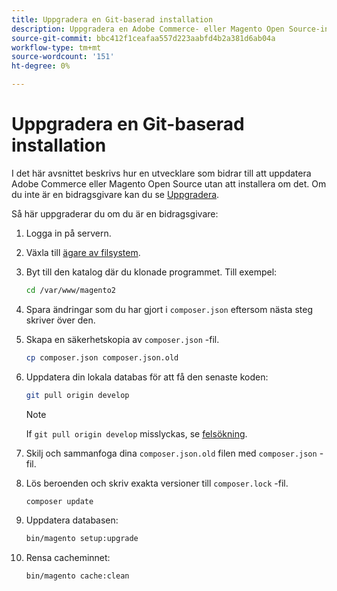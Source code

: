 ```yaml
---
title: Uppgradera en Git-baserad installation
description: Uppgradera en Adobe Commerce- eller Magento Open Source-installation som du klonat från en Git-databas.
source-git-commit: bbc412f1ceafaa557d223aabfd4b2a381d6ab04a
workflow-type: tm+mt
source-wordcount: '151'
ht-degree: 0%

---
```



# Uppgradera en Git-baserad installation

I det här avsnittet beskrivs hur en utvecklare som bidrar till att uppdatera Adobe Commerce eller Magento Open Source utan att installera om det. Om du inte är en bidragsgivare kan du se [Uppgradera](../implementation/perform-upgrade.md).

Så här uppgraderar du om du är en bidragsgivare:

1. Logga in på servern.

1. Växla till [ägare av filsystem](https://devdocs.magento.com/guides/v2.4/install-gde/prereq/file-sys-perms-over.html).

1. Byt till den katalog där du klonade programmet. Till exempel:

   ```bash
   cd /var/www/magento2
   ```

1. Spara ändringar som du har gjort i `composer.json` eftersom nästa steg skriver över den.

1. Skapa en säkerhetskopia av `composer.json` -fil.

   ```bash
   cp composer.json composer.json.old
   ```

1. Uppdatera din lokala databas för att få den senaste koden:

   ```bash
   git pull origin develop
   ```

   >[!NOTE]
   >
   >If `git pull origin develop` misslyckas, se [felsökning](https://support.magento.com/hc/en-us/articles/360034229872).

1. Skilj och sammanfoga dina `composer.json.old` filen med `composer.json` -fil.

1. Lös beroenden och skriv exakta versioner till `composer.lock` -fil.

   ```bash
   composer update
   ```

1. Uppdatera databasen:

   ```bash
   bin/magento setup:upgrade
   ```

1. Rensa cacheminnet:

   ```bash
   bin/magento cache:clean
   ```
